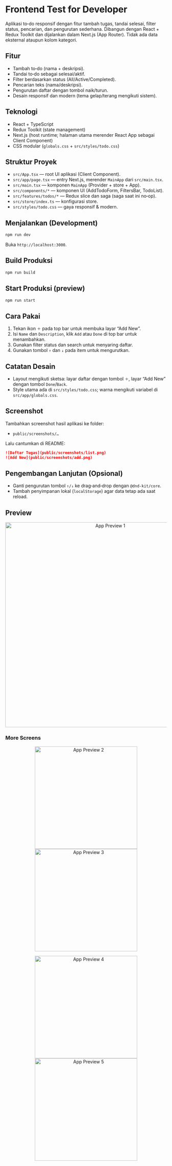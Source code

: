 # Frontend Test for Developer

Aplikasi to‑do responsif dengan fitur tambah tugas, tandai selesai, filter status, pencarian, dan pengurutan sederhana. Dibangun dengan React + Redux Toolkit dan dijalankan dalam Next.js (App Router). Tidak ada data eksternal ataupun kolom kategori.

## Fitur
- Tambah to‑do (nama + deskripsi).
- Tandai to‑do sebagai selesai/aktif.
- Filter berdasarkan status (All/Active/Completed).
- Pencarian teks (nama/deskripsi).
- Pengurutan daftar dengan tombol naik/turun.
- Desain responsif dan modern (tema gelap/terang mengikuti sistem).

## Teknologi
- React + TypeScript
- Redux Toolkit (state management)
- Next.js (host runtime; halaman utama merender React App sebagai Client Component)
- CSS modular (`globals.css` + `src/styles/todo.css`)

## Struktur Proyek
- `src/App.tsx` — root UI aplikasi (Client Component).
- `src/app/page.tsx` — entry Next.js, merender `MainApp` dari `src/main.tsx`.
- `src/main.tsx` — komponen `MainApp` (Provider + store + App).
- `src/components/*` — komponen UI (AddTodoForm, FiltersBar, TodoList).
- `src/features/todos/*` — Redux slice dan saga (saga saat ini no‑op).
- `src/store/index.ts` — konfigurasi store.
- `src/styles/todo.css` — gaya responsif & modern.

## Menjalankan (Development)
```bash
npm run dev
```
Buka `http://localhost:3000`.

## Build Produksi
```bash
npm run build
```

## Start Produksi (preview)
```bash
npm run start
```

## Cara Pakai
1. Tekan ikon `＋` pada top bar untuk membuka layar “Add New”.
2. Isi `Name` dan `Description`, klik `Add` atau `Done` di top bar untuk menambahkan.
3. Gunakan filter status dan search untuk menyaring daftar.
4. Gunakan tombol `↑` dan `↓` pada item untuk mengurutkan.

## Catatan Desain
- Layout mengikuti sketsa: layar daftar dengan tombol `＋`, layar “Add New” dengan tombol `Done`/`Back`.
- Style utama ada di `src/styles/todo.css`; warna mengikuti variabel di `src/app/globals.css`.

## Screenshot
Tambahkan screenshot hasil aplikasi ke folder:
- `public/screenshots/…`

Lalu cantumkan di README:
```markdown
![Daftar Tugas](public/screenshots/list.png)
![Add New](public/screenshots/add.png)
```

## Pengembangan Lanjutan (Opsional)
- Ganti pengurutan tombol `↑/↓` ke drag‑and‑drop dengan `@dnd-kit/core`.
- Tambah penyimpanan lokal (`localStorage`) agar data tetap ada saat reload.

## Preview
<p align="center">
  <img src="./public/images/photo_6266950957178490464_y.jpg" width="640" alt="App Preview 1" />
</p>

### More Screens
<p align="center">
  <img src="./public/images/photo_6266950957178490469_y.jpg" width="320" alt="App Preview 2" />
  <img src="./public/images/photo_6266950957178490471_y.jpg" width="320" alt="App Preview 3" />
</p>
<p align="center">
  <img src="./public/images/photo_6266950957178490472_y.jpg" width="320" alt="App Preview 4" />
  <img src="./public/images/photo_6266950957178490474_y.jpg" width="320" alt="App Preview 5" />
</p>
